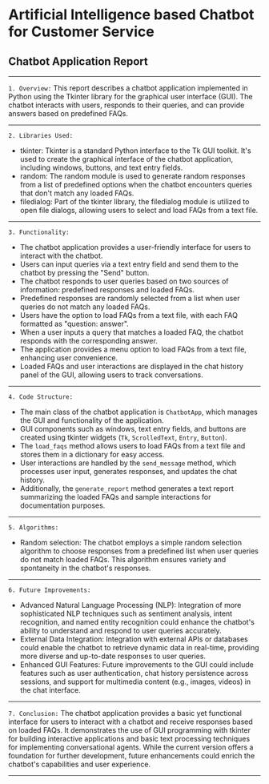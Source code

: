 # Artificial Intelligence based Chatbot for Customer Service
## Chatbot Application Report
***
`1. Overview:`
   This report describes a chatbot application implemented in Python using the Tkinter library for the graphical user interface (GUI). The chatbot interacts with users, responds to their queries, and can provide answers based on predefined FAQs.
***
`2. Libraries Used:`
   - tkinter: Tkinter is a standard Python interface to the Tk GUI toolkit. It's used to create the graphical interface of the chatbot application, including windows, buttons, and text entry fields.
   - random: The random module is used to generate random responses from a list of predefined options when the chatbot encounters queries that don't match any loaded FAQs.
   - filedialog: Part of the tkinter library, the filedialog module is utilized to open file dialogs, allowing users to select and load FAQs from a text file.
***
`3. Functionality:`
   - The chatbot application provides a user-friendly interface for users to interact with the chatbot.
   - Users can input queries via a text entry field and send them to the chatbot by pressing the "Send" button.
   - The chatbot responds to user queries based on two sources of information: predefined responses and loaded FAQs.
   - Predefined responses are randomly selected from a list when user queries do not match any loaded FAQs.
   - Users have the option to load FAQs from a text file, with each FAQ formatted as "question: answer".
   - When a user inputs a query that matches a loaded FAQ, the chatbot responds with the corresponding answer.
   - The application provides a menu option to load FAQs from a text file, enhancing user convenience.
   - Loaded FAQs and user interactions are displayed in the chat history panel of the GUI, allowing users to track conversations.
***
`4. Code Structure:`
   - The main class of the chatbot application is `ChatbotApp`, which manages the GUI and functionality of the application.
   - GUI components such as windows, text entry fields, and buttons are created using tkinter widgets (`Tk`, `ScrolledText`, `Entry`, `Button`).
   - The `load_faqs` method allows users to load FAQs from a text file and stores them in a dictionary for easy access.
   - User interactions are handled by the `send_message` method, which processes user input, generates responses, and updates the chat history.
   - Additionally, the `generate_report` method generates a text report summarizing the loaded FAQs and sample interactions for documentation purposes.
***
`5. Algorithms:`
   - Random selection: The chatbot employs a simple random selection algorithm to choose responses from a predefined list when user queries do not match loaded FAQs. This algorithm ensures variety and spontaneity in the chatbot's responses.
***
`6. Future Improvements:`
   - Advanced Natural Language Processing (NLP): Integration of more sophisticated NLP techniques such as sentiment analysis, intent recognition, and named entity recognition could enhance the chatbot's ability to understand and respond to user queries accurately.
   - External Data Integration: Integration with external APIs or databases could enable the chatbot to retrieve dynamic data in real-time, providing more diverse and up-to-date responses to user queries.
   - Enhanced GUI Features: Future improvements to the GUI could include features such as user authentication, chat history persistence across sessions, and support for multimedia content (e.g., images, videos) in the chat interface.
***
`7. Conclusion:`
The chatbot application provides a basic yet functional interface for users to interact with a chatbot and receive responses based on loaded FAQs. It demonstrates the use of GUI programming with tkinter for building interactive applications and basic text processing techniques for implementing conversational agents. While the current version offers a foundation for further development, future enhancements could enrich the chatbot's capabilities and user experience.
***
